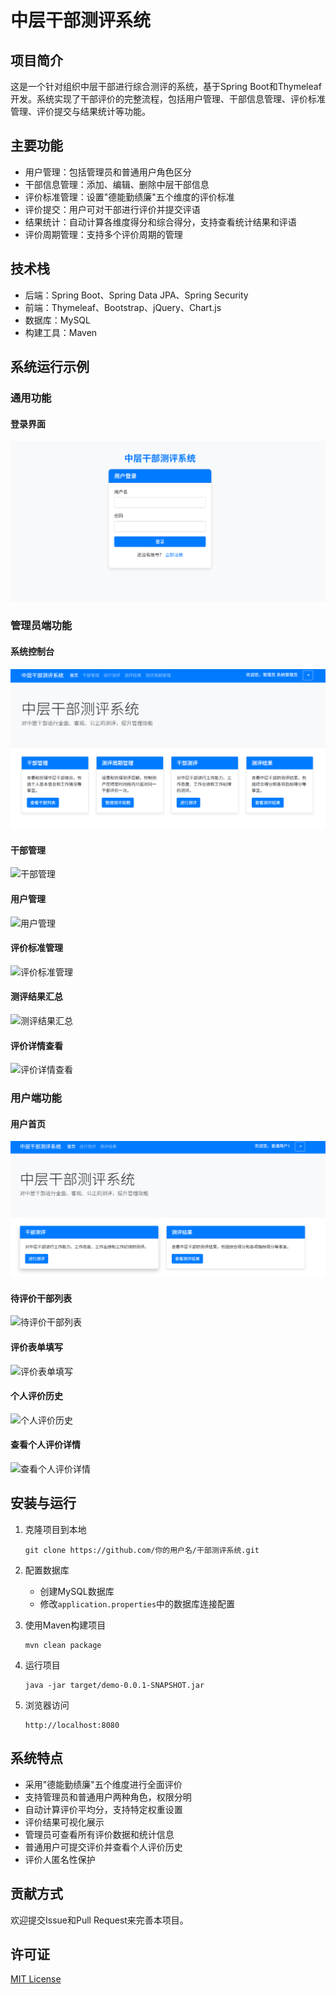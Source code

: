 # 中层干部测评系统

## 项目简介
这是一个针对组织中层干部进行综合测评的系统，基于Spring Boot和Thymeleaf开发。系统实现了干部评价的完整流程，包括用户管理、干部信息管理、评价标准管理、评价提交与结果统计等功能。

## 主要功能
- 用户管理：包括管理员和普通用户角色区分
- 干部信息管理：添加、编辑、删除中层干部信息
- 评价标准管理：设置"德能勤绩廉"五个维度的评价标准
- 评价提交：用户可对干部进行评价并提交评语
- 结果统计：自动计算各维度得分和综合得分，支持查看统计结果和评语
- 评价周期管理：支持多个评价周期的管理

## 技术栈
- 后端：Spring Boot、Spring Data JPA、Spring Security
- 前端：Thymeleaf、Bootstrap、jQuery、Chart.js
- 数据库：MySQL
- 构建工具：Maven

## 系统运行示例

### 通用功能
#### 登录界面
![登录界面](docs/images/login.png)

### 管理员端功能
#### 系统控制台
![管理员控制台](docs/images/admin_dashboard.png)

#### 干部管理
![干部管理](docs/images/admin_cadre_management.png)

#### 用户管理
![用户管理](docs/images/admin_user_management.png)

#### 评价标准管理
![评价标准管理](docs/images/admin_criteria_management.png)

#### 测评结果汇总
![测评结果汇总](docs/images/admin_result_summary.png)

#### 评价详情查看
![评价详情查看](docs/images/admin_evaluation_detail.png)

### 用户端功能
#### 用户首页
![用户首页](docs/images/user_dashboard.png)

#### 待评价干部列表
![待评价干部列表](docs/images/user_cadre_list.png)

#### 评价表单填写
![评价表单填写](docs/images/user_evaluation_form.png)

#### 个人评价历史
![个人评价历史](docs/images/user_evaluation_history.png)

#### 查看个人评价详情
![查看个人评价详情](docs/images/user_evaluation_detail.png)

## 安装与运行
1. 克隆项目到本地
   ```
   git clone https://github.com/你的用户名/干部测评系统.git
   ```

2. 配置数据库
   - 创建MySQL数据库
   - 修改`application.properties`中的数据库连接配置

3. 使用Maven构建项目
   ```
   mvn clean package
   ```

4. 运行项目
   ```
   java -jar target/demo-0.0.1-SNAPSHOT.jar
   ```

5. 浏览器访问
   ```
   http://localhost:8080
   ```

## 系统特点
- 采用"德能勤绩廉"五个维度进行全面评价
- 支持管理员和普通用户两种角色，权限分明
- 自动计算评价平均分，支持特定权重设置
- 评价结果可视化展示
- 管理员可查看所有评价数据和统计信息
- 普通用户可提交评价并查看个人评价历史
- 评价人匿名性保护

## 贡献方式
欢迎提交Issue和Pull Request来完善本项目。

## 许可证
[MIT License](LICENSE) 